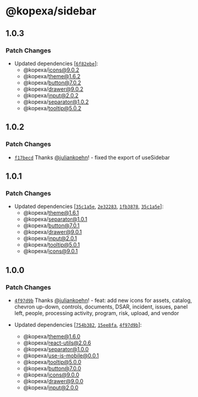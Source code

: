 # @kopexa/sidebar

## 1.0.3

### Patch Changes

- Updated dependencies [[`6f82ebe`](https://github.com/kopexa-grc/sight/commit/6f82ebebd19eb4000754a797f6790cb8d2643611)]:
  - @kopexa/icons@9.0.2
  - @kopexa/theme@1.6.2
  - @kopexa/button@7.0.2
  - @kopexa/drawer@9.0.2
  - @kopexa/input@2.0.2
  - @kopexa/separator@1.0.2
  - @kopexa/tooltip@5.0.2

## 1.0.2

### Patch Changes

- [`f17becd`](https://github.com/kopexa-grc/sight/commit/f17becd19c3c9571760e27c8a260542840c52e61) Thanks [@juliankoehn](https://github.com/juliankoehn)! - fixed the export of useSidebar

## 1.0.1

### Patch Changes

- Updated dependencies [[`35c1a5e`](https://github.com/kopexa-grc/sight/commit/35c1a5e59ac10e2965e720e86cabb621c4c56932), [`2e32283`](https://github.com/kopexa-grc/sight/commit/2e322831e84ec37b808862e0582aea953a1f33ad), [`1fb3878`](https://github.com/kopexa-grc/sight/commit/1fb3878ca5e86dd4fdaff3b59400bd54cc343ced), [`35c1a5e`](https://github.com/kopexa-grc/sight/commit/35c1a5e59ac10e2965e720e86cabb621c4c56932)]:
  - @kopexa/theme@1.6.1
  - @kopexa/separator@1.0.1
  - @kopexa/button@7.0.1
  - @kopexa/drawer@9.0.1
  - @kopexa/input@2.0.1
  - @kopexa/tooltip@5.0.1
  - @kopexa/icons@9.0.1

## 1.0.0

### Patch Changes

- [`4f97d9b`](https://github.com/kopexa-grc/sight/commit/4f97d9b1b8f92363eac357f5e4db95cab3e09699) Thanks [@juliankoehn](https://github.com/juliankoehn)! - feat: add new icons for assets, catalog, chevron up-down, controls, documents, DSAR, incident, issues, panel left, people, processing activity, program, risk, upload, and vendor

- Updated dependencies [[`754b382`](https://github.com/kopexa-grc/sight/commit/754b3825dfb3f084b3ead8f5806cce7297c2c6f1), [`15ee8fa`](https://github.com/kopexa-grc/sight/commit/15ee8fa3264661c1d44fc519cde0d89c1e11f1e0), [`4f97d9b`](https://github.com/kopexa-grc/sight/commit/4f97d9b1b8f92363eac357f5e4db95cab3e09699)]:
  - @kopexa/theme@1.6.0
  - @kopexa/react-utils@2.0.6
  - @kopexa/separator@1.0.0
  - @kopexa/use-is-mobile@0.0.1
  - @kopexa/tooltip@5.0.0
  - @kopexa/button@7.0.0
  - @kopexa/icons@9.0.0
  - @kopexa/drawer@9.0.0
  - @kopexa/input@2.0.0
